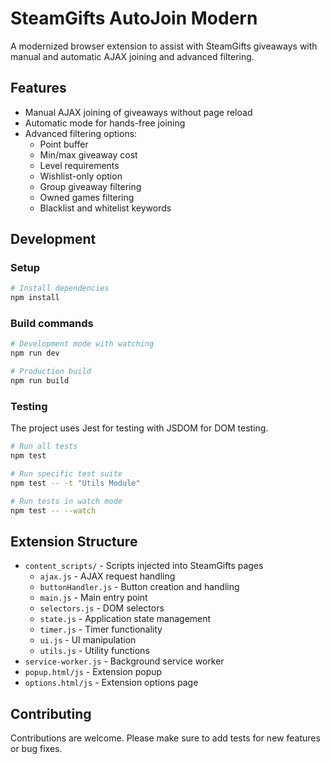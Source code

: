 # SteamGifts AutoJoin Modern

A modernized browser extension to assist with SteamGifts giveaways with manual and automatic AJAX joining and advanced filtering.

## Features

- Manual AJAX joining of giveaways without page reload
- Automatic mode for hands-free joining
- Advanced filtering options:
  - Point buffer
  - Min/max giveaway cost
  - Level requirements
  - Wishlist-only option
  - Group giveaway filtering
  - Owned games filtering
  - Blacklist and whitelist keywords

## Development

### Setup

```bash
# Install dependencies
npm install
```

### Build commands

```bash
# Development mode with watching
npm run dev

# Production build
npm run build
```

### Testing

The project uses Jest for testing with JSDOM for DOM testing.

```bash
# Run all tests
npm test

# Run specific test suite
npm test -- -t "Utils Module"

# Run tests in watch mode
npm test -- --watch
```

## Extension Structure

- `content_scripts/` - Scripts injected into SteamGifts pages
  - `ajax.js` - AJAX request handling
  - `buttonHandler.js` - Button creation and handling
  - `main.js` - Main entry point
  - `selectors.js` - DOM selectors
  - `state.js` - Application state management
  - `timer.js` - Timer functionality
  - `ui.js` - UI manipulation
  - `utils.js` - Utility functions
- `service-worker.js` - Background service worker
- `popup.html/js` - Extension popup
- `options.html/js` - Extension options page

## Contributing

Contributions are welcome. Please make sure to add tests for new features or bug fixes.